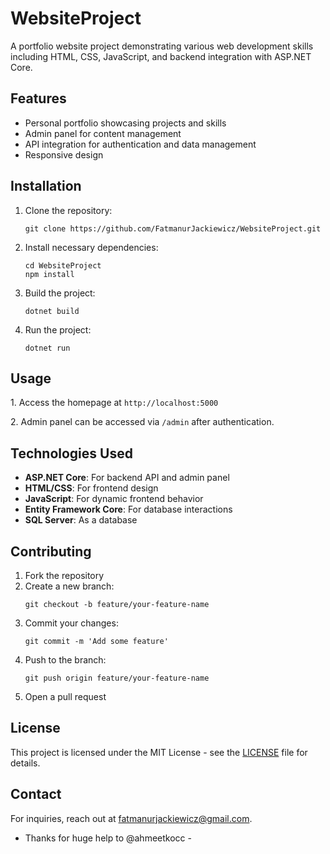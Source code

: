 <!DOCTYPE html>
<html lang="en">
<head>
    <meta charset="UTF-8">
    <meta name="viewport" content="width=device-width, initial-scale=1.0">
</head>
<body>
<h1>WebsiteProject</h1>

<p>A portfolio website project demonstrating various web development skills including HTML, CSS, JavaScript, and backend integration with ASP.NET Core.</p>

<h2>Features</h2>
<ul>
    <li>Personal portfolio showcasing projects and skills</li>
    <li>Admin panel for content management</li>
    <li>API integration for authentication and data management</li>
    <li>Responsive design</li>
</ul>

<h2>Installation</h2>
<ol>
    <li>Clone the repository:
        <pre><code>git clone https://github.com/FatmanurJackiewicz/WebsiteProject.git</code></pre>
    </li>
    <li>Install necessary dependencies:
        <pre><code>cd WebsiteProject
npm install</code></pre>
    </li>
    <li>Build the project:
        <pre><code>dotnet build</code></pre>
    </li>
    <li>Run the project:
        <pre><code>dotnet run</code></pre>
    </li>
</ol>

<h2>Usage</h2>
<p>1. Access the homepage at <code>http://localhost:5000</code></p>
<p>2. Admin panel can be accessed via <code>/admin</code> after authentication.</p>

<h2>Technologies Used</h2>
<ul>
    <li><strong>ASP.NET Core</strong>: For backend API and admin panel</li>
    <li><strong>HTML/CSS</strong>: For frontend design</li>
    <li><strong>JavaScript</strong>: For dynamic frontend behavior</li>
    <li><strong>Entity Framework Core</strong>: For database interactions</li>
    <li><strong>SQL Server</strong>: As a database</li>
</ul>
<h2>Contributing</h2>
<ol>
    <li>Fork the repository</li>
    <li>Create a new branch:
        <pre><code>git checkout -b feature/your-feature-name</code></pre>
    </li>
    <li>Commit your changes:
        <pre><code>git commit -m 'Add some feature'</code></pre>
    </li>
    <li>Push to the branch:
        <pre><code>git push origin feature/your-feature-name</code></pre>
    </li>
    <li>Open a pull request</li>
</ol>

<h2>License</h2>
<p>This project is licensed under the MIT License - see the <a href="LICENSE">LICENSE</a> file for details.</p>

<h2>Contact</h2>
<p>For inquiries, reach out at <a href="mailto:fatmanurjackiewicz@gmail.com">fatmanurjackiewicz@gmail.com</a>.</p>

 - Thanks for huge help to @ahmeetkocc - 
</body>
</html>

